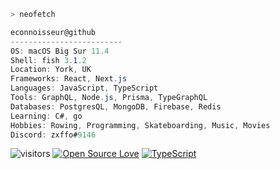 ```zsh
> neofetch
```



```csharp
econnoisseur@github
-------------------------
OS: macOS Big Sur 11.4
Shell: fish 3.1.2
Location: York, UK
Frameworks: React, Next.js
Languages: JavaScript, TypeScript
Tools: GraphQL, Node.js, Prisma, TypeGraphQL
Databases: PostgresQL, MongoDB, Firebase, Redis
Learning: C#, go
Hobbies: Rowing, Programming, Skateboarding, Music, Movies
Discord: zxffo#9146
```

![visitors](https://visitor-badge.laobi.icu/badge?page_id=econnoisseur)
[![Open Source Love](https://badges.frapsoft.com/os/v1/open-source.svg?v=102)](https://github.com/ellerbrock/open-source-badge/)
[![TypeScript](https://badges.frapsoft.com/typescript/code/typescript.png?v=101)](https://github.com/ellerbrock/typescript-badges/)
